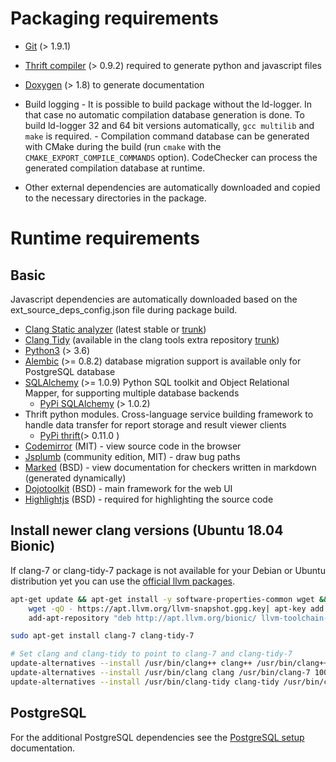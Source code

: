 
# Packaging requirements
  *  [Git](https://git-scm.com/) (> 1.9.1)
  *  [Thrift compiler](https://thrift.apache.org/) (> 0.9.2) required to generate python and javascript files
  *  [Doxygen](http://www.stack.nl/~dimitri/doxygen/) (> 1.8) to generate documentation
  *  Build logging
    - It is possible to build package without the ld-logger. In that case no automatic compilation database generation is done. To build ld-logger 32 and 64 bit versions automatically, `gcc multilib` and `make` is required.
    - Compilation command database can be generated with CMake during the build (run `cmake` with the `CMAKE_EXPORT_COMPILE_COMMANDS` option). CodeChecker can process the generated compilation database at runtime.

  * Other external dependencies are automatically downloaded and
    copied to the necessary directories in the package.

# Runtime requirements
## Basic
Javascript dependencies are automatically downloaded based on the ext_source_deps_config.json file during package build.

  * [Clang Static analyzer](http://clang-analyzer.llvm.org/) (latest stable or [trunk](http://clang.llvm.org/get_started.html))
  * [Clang Tidy](http://clang.llvm.org/extra/clang-tidy/) (available in the clang tools extra repository [trunk](http://clang.llvm.org/get_started.html))
  * [Python3](https://www.python.org/) (> 3.6)
  * [Alembic](https://pypi.python.org/pypi/alembic) (>= 0.8.2) database migration support is available only for PostgreSQL database
  * [SQLAlchemy](http://www.sqlalchemy.org/) (>= 1.0.9) Python SQL toolkit and Object Relational Mapper, for supporting multiple database backends
      * [PyPi SQLAlchemy](https://pypi.python.org/pypi/SQLAlchemy) (> 1.0.2)
  * Thrift python modules. Cross-language service building framework to handle data transfer for report storage and result viewer clients
      * [PyPi thrift](https://pypi.python.org/pypi/thrift/0.11.0)(> 0.11.0 )
  * [Codemirror](https://codemirror.net/) (MIT) - view source code in the browser
  * [Jsplumb](https://jsplumbtoolkit.com/) (community edition, MIT) - draw bug paths
  * [Marked](https://github.com/chjj/marked) (BSD) - view documentation for checkers written in markdown (generated dynamically)
  * [Dojotoolkit](https://dojotoolkit.org/) (BSD) - main framework for the web UI
  * [Highlightjs](https://highlightjs.org/) (BSD) - required for highlighting the source code

## Install newer clang versions (Ubuntu 18.04 Bionic)

If clang-7 or clang-tidy-7 package is not available for your Debian or Ubuntu
distribution yet you can use the [official llvm packages](https://apt.llvm.org/).

```sh
apt-get update && apt-get install -y software-properties-common wget && \
    wget -qO - https://apt.llvm.org/llvm-snapshot.gpg.key| apt-key add - && \
    add-apt-repository "deb http://apt.llvm.org/bionic/ llvm-toolchain-bionic-7 main"

sudo apt-get install clang-7 clang-tidy-7

# Set clang and clang-tidy to point to clang-7 and clang-tidy-7
update-alternatives --install /usr/bin/clang++ clang++ /usr/bin/clang++-7 100 && \
update-alternatives --install /usr/bin/clang clang /usr/bin/clang-7 100 && \
update-alternatives --install /usr/bin/clang-tidy clang-tidy /usr/bin/clang-tidy-7 100
```

## PostgreSQL

For the additional PostgreSQL dependencies see the
[PostgreSQL setup](web/postgresql_setup.md) documentation.

